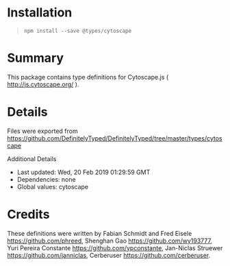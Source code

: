 # Installation
> `npm install --save @types/cytoscape`

# Summary
This package contains type definitions for Cytoscape.js ( http://js.cytoscape.org/ ).

# Details
Files were exported from https://github.com/DefinitelyTyped/DefinitelyTyped/tree/master/types/cytoscape

Additional Details
 * Last updated: Wed, 20 Feb 2019 01:29:59 GMT
 * Dependencies: none
 * Global values: cytoscape

# Credits
These definitions were written by  Fabian Schmidt and Fred Eisele <https://github.com/phreed>, Shenghan Gao <https://github.com/wy193777>, Yuri Pereira Constante <https://github.com/ypconstante>, Jan-Niclas Struewer <https://github.com/janniclas>, Cerberuser <https://github.com/cerberuser>.
